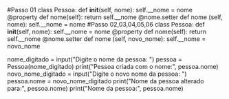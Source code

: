 #Passo 01
class Pessoa:
    def __init__(self, nome):
        self.__nome = nome
    @property
    def nome(self):
        return self.__nome
    @nome.setter
    def nome (self, nome):
        self.__nome = nome
#Passo 02,03,04,05,06
class Pessoa:
    def __init__(self, nome):
        self.__nome = nome
    @property
    def nome(self):
        return self.__nome
    @nome.setter
    def nome (self, novo_nome):
        self.__nome = novo_nome

nome_digitado = input("Digite o nome da pessoa: ")
pessoa = Pessoa(nome_digitado)
print("Pessoa criada com o nome:", pessoa.nome)
novo_nome_digitado = input("Digite o novo nome da pessoa: ")
pessoa.nome = novo_nome_digitado
print("Nome da pessoa alterado para:", pessoa.nome)
print("Nome da pessoa:", pessoa.nome)
